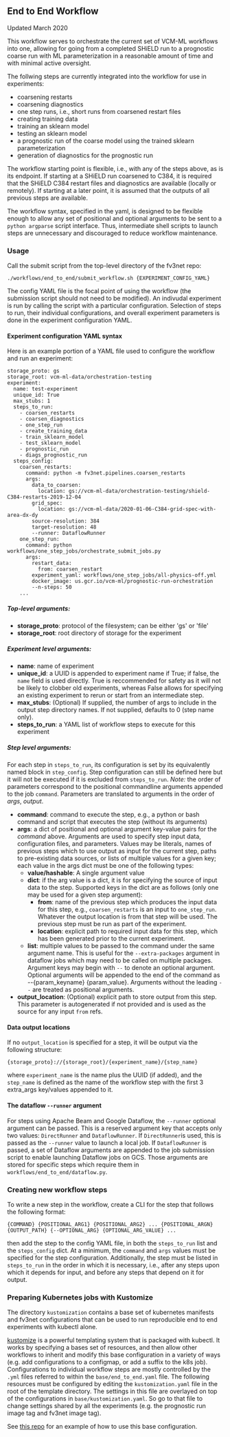 ## End to End Workflow

Updated March 2020

This workflow serves to orchestrate the current set of VCM-ML workflows into one, 
allowing for going from a completed SHiELD run to a prognostic coarse run with ML
parameterization in a reasonable amount of time and with minimal active oversight.

The follwing steps are currently integrated into the workflow for use in experiments:

- coarsening restarts
- coarsening diagnostics 
- one step runs, i.e., short runs from coarsened restart files
- creating training data
- training an sklearn model
- testing an sklearn model
- a prognostic run of the coarse model using the trained sklearn parameterization
- generation of diagnostics for the prognostic run

The workflow starting point is flexible, i.e., with any of the steps above, as is
its endpoint. If starting at a SHiELD run coarsened to C384, it is required that
the SHiELD C384 restart files and diagnostics are available (locally or remotely).
If starting at a later point, it is assumed that the outputs of all previous steps
are available. 

The workflow syntax, specified in the yaml, is designed to be flexible enough to allow
any set of positional and optional arguments to be sent to a `python argparse` script
interface. Thus, intermediate shell scripts to launch steps are unnecessary and 
discouraged to reduce workflow maintenance. 


### Usage

Call the submit script from the top-level directory of the fv3net repo:


`./workflows/end_to_end/submit_workflow.sh {EXPERIMENT_CONFIG_YAML}`

The config YAML file is the focal point of using the workflow (the submission script
should not need to be modified). An indivudal experiment is run by calling the script
with a particular  configuration. Selection of steps to run, their individual 
configurations, and overall experiment parameters is done in the experiment
configuration YAML.


#### Experiment configuration YAML syntax

Here is an example portion of a YAML file used to configure the workflow and run an experiment:

```
storage_proto: gs
storage_root: vcm-ml-data/orchestration-testing
experiment:
  name: test-experiment
  unique_id: True
  max_stubs: 1
  steps_to_run:
    - coarsen_restarts
    - coarsen_diagnostics
    - one_step_run
    - create_training_data
    - train_sklearn_model
    - test_sklearn_model
    - prognostic_run
    - diags_prognostic_run
  steps_config:
    coarsen_restarts:
      command: python -m fv3net.pipelines.coarsen_restarts
      args:
        data_to_coarsen:
          location: gs://vcm-ml-data/orchestration-testing/shield-C384-restarts-2019-12-04
        grid_spec: 
          location: gs://vcm-ml-data/2020-01-06-C384-grid-spec-with-area-dx-dy
        source-resolution: 384
        target-resolution: 48
        --runner: DataflowRunner
    one_step_run:
      command: python workflows/one_step_jobs/orchestrate_submit_jobs.py
      args:
        restart_data:
          from: coarsen_restart
        experiment_yaml: workflows/one_step_jobs/all-physics-off.yml
        docker_image: us.gcr.io/vcm-ml/prognostic-run-orchestration
        --n-steps: 50
    ...
```

##### Top-level arguments:

- **storage_proto**: protocol of the filesystem; can be either 'gs' or 'file'
- **storage_root**: root directory of storage for the experiment

##### Experiment level arguments:

- **name**: name of experiment
- **unique_id**: a UUID is appended to experiment name if True; if false, the `name` field is used directly. True is reccommended for safety as it will not be likely to clobber old experiments, whereas False allows for specifying an existing experiment to rerun or start from an intermediate step.
- **max_stubs**: (Optional) If supplied, the number of args to include in the output step directory names. If not supplied, defaults to 0 (step name only). 
- **steps_to_run**: a YAML list of workflow steps to execute for this experiment

##### Step level arguments:

For each step in `steps_to_run`, its configuration is set by its equivalently named block in `step_config`. Step configuration can still be defined here but it will not be executed if it is excluded from `steps_to_run`. *Note:* the order of parameters correspond to the positional commandline arguments appended to the job `command`.  Parameters are translated to arguments in the order of _args_, _output_. 

- **command**: command to execute the step, e.g., a python or bash command and script that executes the step (without its arguments)
- **args**: a dict of positional and optional argument key-value pairs for the _command_ above. Arguments are used to specify step input data, configuration files, and parameters. Values may be literals, names of previous steps which to use output as input for the current step, paths to pre-existing data sources, or lists of multiple values for a given key; each value in the args dict must be one of the following types:
  - **value/hashable**: A single argument value
  - **dict**: if the arg value is a dict, it is for specifying the source of input data to the step. Supported keys in the dict are as follows (only one may be used for a given step argument):
    - **from**: name of the previous step which produces the input data for this step, e.g., `coarsen_restarts` is an input to `one_step_run`. Whatever the output location is from that step will be used. The previous step must be run as part of the experiment. 
    - **location**: explicit path to required input data for this step, which has been generated prior to the current experiment.
  - **list**: multiple values to be passed to the command under the same argument name. This is useful for the `--extra-packages` argument in dataflow jobs which may need to be called on multiple packages. 
  Argument keys may begin with `--` to denote an optional argument. Optional arguments will be appended to the end of the command as --{param_keyname} {param_value}. Arguments without the leading `--` are treated as positional arguments.
- **output_location**: (Optional) explicit path to store output from this step.  This parameter is autogenerated if not provided and is used as the source for any input `from` refs.  
    

#### Data output locations

If no `output_location` is specified for a step,  it will be output via the following structure:

```{storage_proto}://{storage_root}/{experiment_name}/{step_name}```

where `experiment_name` is the name plus the UUID (if added), and the `step_name` is defined as the name of the workflow step with the first 3 extra_args key/values appended to it.


#### The dataflow `--runner` argument

For steps using Apache Beam and Google Dataflow, the `--runner` optional argument can be passed. This is a reserved argument key that accepts only two values: `DirectRunner` and `DataflowRunner`. If `DirectRunner`is used, this is passed as the `--runner` value to launch a local job. If `DataflowRunner` is passed, a set of Dataflow arguments are appended to the job submission script to enable launching Dataflow jobs on GCS. Those arguments are stored for specific steps which require them in `workflows/end_to_end/dataflow.py`. 


### Creating new workflow steps

To write a new step in the workflow, create a CLI for the step that follows the following format:

```{COMMAND} {POSITIONAL_ARG1} {POSITIONAL_ARG2} ... {POSITIONAL_ARGN} {OUTPUT_PATH} {--OPTIONAL_ARG} {OPTIONAL_ARG_VALUE} ...```

then add the step to the config YAML file, in both the `steps_to_run` list and the `steps_config` dict. At a minimum, the `command` and `args` values must be specified for the step configuration. Additionally, the step must be listed in `steps_to_run` in the order in which it is necessary, i.e., after any steps upon which it depends for input, and before any steps that depend on it for output. 

### Preparing Kubernetes jobs with Kustomize

The directory `kustomization` contains a base set of kubernetes manifests and
fv3net configurations that can be used to run reproducible end to end
experiments with kubectl alone. 

[kustomize] is a powerful templating system that is packaged with kubectl. It
works by specifying a bases set of resources,
and then allow other workflows to inherit and modify this base configuration
in a variety of ways (e.g. add configurations to a configmap, or add a suffix
to the k8s job). Configurations to individual workflow steps are mostly
controlled by the `.yml` files referred to within the `base/end_to_end.yaml`
file. The following resources must be configured by editing the
`kustomization.yaml` file in the root of the template directory. The settings
in this file are overlayed on top of the configurations in
`base/kustomization.yaml`. So go to that file to change settings shared by
all the experiments (e.g. the prognostic run image tag and fv3net image tag).

See [this repo](https://github.com/VulcanClimateModeling/vcm-workflow-control) for an
example of how to use this base configuration.


[kustomize]: https://kustomize.io/ 
